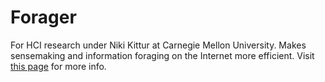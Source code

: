 Forager
=========
For HCI research under Niki Kittur at Carnegie Mellon University.
Makes sensemaking and information foraging on the Internet more efficient.
Visit [this page](https://www.evernote.com/shard/s298/sh/db47e930-b42c-4f53-8c3d-4f4abca1fb6c/14faa8c99e099727) for more info.
